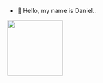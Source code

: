 - 👋 Hello, my name is Daniel..

<div align="left">
  <img height="130em" src="https://github-readme-stats.vercel.app/api/top-langs/?username=devdanielll&layout=compact&langs_count=7&theme=dark"/>
</div>
